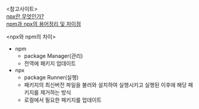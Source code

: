<참고사이트>
<br>
[npx란 무엇인가?](https://webruden.tistory.com/275)
<br>
[npm과 npx의 용어정리 및 차이점](https://seizemymoment.tistory.com/106)

<npx와 npm의 차이>
- npm 
  - package Manager(관리)
  - 전역에 패키지 업데이트
- npx
  - package Runner(실행)
  - 패키지의 최신버전 파일을 불러와 설치하여 실행시키고 실행된 이후에 해당 패키지를 제거하는 방식
  - 로컬에서 필요한 패키지를 업데이트
